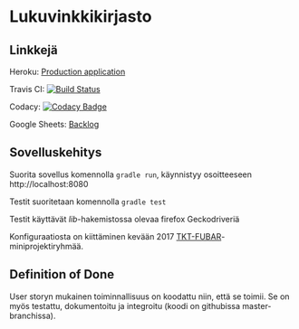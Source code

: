 # Lukuvinkkikirjasto



## Linkkejä

Heroku: [Production application](https://fast-sands-82937.herokuapp.com)

Travis CI: [![Build Status](https://travis-ci.org/betallica/lukuvinkkikirjasto.svg?branch=master)](https://travis-ci.org/betallica/lukuvinkkikirjasto)

Codacy: [![Codacy Badge](https://api.codacy.com/project/badge/Grade/f9d636065686458ca444386f1556b2be)](https://www.codacy.com/app/V-Kopio/lukuvinkkikirjasto?utm_source=github.com&amp;utm_medium=referral&amp;utm_content=betallica/lukuvinkkikirjasto&amp;utm_campaign=Badge_Grade)

Google Sheets: [Backlog](https://docs.google.com/spreadsheets/d/1I5ekYUIwwIMCS3j7zQsP_keDep6tV_8D772lOwKTHKE)


## Sovelluskehitys
Suorita sovellus komennolla `gradle run`, käynnistyy osoitteeseen http://localhost:8080

Testit suoritetaan komennolla `gradle test`

Testit käyttävät _lib_-hakemistossa olevaa firefox Geckodriveriä

Konfiguraatiosta on kiittäminen kevään 2017 [TKT-FUBAR](https://github.com/TKT-FUBAR/Ohtu-miniprojekti)-miniprojektiryhmää.


## Definition of Done
User storyn mukainen toiminnallisuus on koodattu niin, että se toimii. Se on myös testattu, dokumentoitu ja integroitu (koodi on githubissa master-branchissa).
